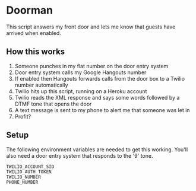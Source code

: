 # Doorman

This script answers my front door and lets me know that guests have arrived when enabled.


## How this works

1. Someone punches in my flat number on the door entry system
2. Door entry system calls my Google Hangouts number
3. If enabled then Hangouts forwards calls from the door box to a Twilio number automatically
4. Twilio hits up this script, running on a Heroku account
5. Twilio reads the XML response and says some words followed by a DTMF tone that opens the door
6. A text message is sent to my phone to alert me that someone was let in
7. Profit?


## Setup

The following environment variables are needed to get this working. You'll also need a door entry system that responds to the '9' tone.

```
TWILIO_ACCOUNT_SID
TWILIO_AUTH_TOKEN
TWILIO_NUMBER
PHONE_NUMBER
```
